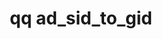 ---
category: ad
command: ad_sid_to_gid
keywords: qq, qq_cli, ad_sid_to_gid
optional_options:
- alternate:
  - --sid
  help: Get the GID that corresponds to this SID
  name: -s
  required: true
permalink: /qq-cli-command-guide/ad/ad_sid_to_gid.html
positional_options: []
sidebar: qq_cli_command_reference_sidebar
summary: This section explains how to use the <code>qq ad_sid_to_gid</code> command.
synopsis: Get GID from SID
title: qq ad_sid_to_gid
usage: qq ad_sid_to_gid [-h] -s SID
zendesk_source: qq CLI Command Guide

---